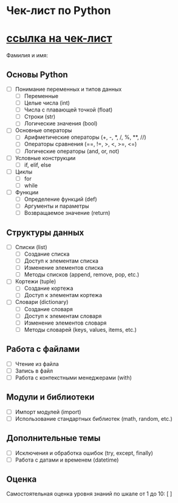 # Чек-лист по Python

# [ссылка на чек-лист](https://docs.google.com/forms/d/e/1FAIpQLSfah7BNx5mYRS53l1gFaNGkvKEDJunbHRmtwzkcCGUInWQvuw/viewform?usp=sf_link)


Фамилия и имя:

## Основы Python

- [ ] Понимание переменных и типов данных
  - [ ] Переменные
  - [ ] Целые числа (int)
  - [ ] Числа с плавающей точкой (float)
  - [ ] Строки (str)
  - [ ] Логические значения (bool)

- [ ] Основные операторы
  - [ ] Арифметические операторы (+, -, \*, /, %, \*\*, //)
  - [ ] Операторы сравнения (\==, !=, >, <, >=, <=)
  - [ ] Логические операторы (and, or, not)

- [ ] Условные конструкции
  - [ ] if, elif, else

- [ ] Циклы
  - [ ] for
  - [ ] while

- [ ] Функции
  - [ ] Определение функций (def)
  - [ ] Аргументы и параметры
  - [ ] Возвращаемое значение (return)

## Структуры данных

- [ ] Списки (list)
  - [ ] Создание списка
  - [ ] Доступ к элементам списка
  - [ ] Изменение элементов списка
  - [ ] Методы списков (append, remove, pop, etc.)

- [ ] Кортежи (tuple)
  - [ ] Создание кортежа
  - [ ] Доступ к элементам кортежа

- [ ] Словари (dictionary)
  - [ ] Создание словаря
  - [ ] Доступ к элементам словаря
  - [ ] Изменение элементов словаря
  - [ ] Методы словарей (keys, values, items, etc.)

## Работа с файлами

- [ ] Чтение из файла
- [ ] Запись в файл
- [ ] Работа с контекстными менеджерами (with)

## Модули и библиотеки

- [ ] Импорт модулей (import)
- [ ] Использование стандартных библиотек (math, random, etc.)

## Дополнительные темы

- [ ] Исключения и обработка ошибок (try, except, finally)
- [ ] Работа с датами и временем (datetime)

## Оценка

Самостоятельная оценка уровня знаний по шкале от 1 до 10: [        ]
